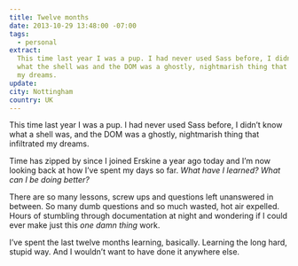 ```yaml
---
title: Twelve months
date: 2013-10-29 13:48:00 -07:00
tags:
  - personal
extract:
  This time last year I was a pup. I had never used Sass before, I didn’t know
  what the shell was and the DOM was a ghostly, nightmarish thing that infiltrated
  my dreams.
update:
city: Nottingham
country: UK
---
```


This time last year I was a pup. I had never used Sass before, I didn’t know what a shell was, and the DOM was a ghostly, nightmarish thing that infiltrated my dreams.

Time has zipped by since I joined Erskine a year ago today and I’m now looking back at how I’ve spent my days so far. _What have I learned? What can I be doing better?_

There are so many lessons, screw ups and questions left unanswered in between. So many dumb questions and so much wasted, hot air expelled. Hours of stumbling through documentation at night and wondering if I could ever make just this _one damn thing_ work.

I’ve spent the last twelve months learning, basically. Learning the long hard, stupid way. And I wouldn’t want to have done it anywhere else.

